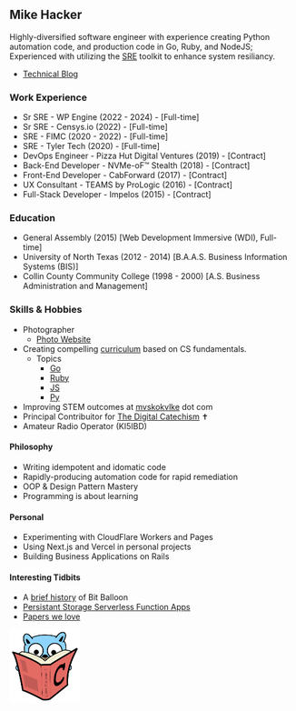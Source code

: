 ## Mike Hacker

Highly-diversified software engineer with experience creating Python automation code, and production code in Go, Ruby, and NodeJS; Experienced with utilizing the [SRE](https://sre.google/sre-book/table-of-contents/) toolkit to enhance system resiliancy.

- [Technical Blog](https://mvskokvlke.com/)

### Work Experience
- Sr SRE - WP Engine (2022 - 2024) - [Full-time]
- Sr SRE - Censys.io (2022) - [Full-time]
- SRE - FIMC (2020 - 2022) - [Full-time]
- SRE - Tyler Tech (2020) - [Full-time]
- DevOps Engineer - Pizza Hut Digital Ventures (2019) - [Contract]
- Back-End Developer - NVMe-oF™ Stealth (2018) - [Contract]
- Front-End Developer - CabForward (2017) - [Contract]
- UX Consultant - TEAMS by ProLogic (2016) - [Contract]
- Full-Stack Developer - Impelos (2015) - [Contract]
    
### Education
- General Assembly (2015) [Web Development Immersive (WDI), Full-time]
- University of North Texas (2012 - 2014) [B.A.A.S. Business Information Systems (BIS)]
- Collin County Community College (1998 - 2000) [A.S. Business Administration and Management]

### Skills & Hobbies
- Photographer
    - [Photo Website](https://doublebarmphotography.com)
- Creating compelling [curriculum](https://fostercs.github.io) based on CS fundamentals.
    - Topics
        - [Go](https://github.com/mhackersu/mastering-go)
        - [Ruby](https://github.com/mhackersu/mastering-ruby)
        - [JS](https://github.com/fostercs/JS101)
        - [Py](https://github.com/fostercs/PY101)
- Improving STEM outcomes at [mvskokvlke](https://www.mvskokvlke.com) dot com
- Principal Contribuitor for [The Digital Catechism](https://thedigitalcatechism.com) ✝️
- Amateur Radio Operator (KI5IBD)

#### Philosophy

- Writing idempotent and idomatic code
- Rapidly-producing automation code for rapid remediation
- OOP & Design Pattern Mastery
- Programming is about learning

#### Personal

- Experimenting with CloudFlare Workers and Pages
- Using Next.js and Vercel in personal projects
- Building Business Applications on Rails

#### Interesting Tidbits

- A [brief history](https://www.netlify.com/blog/2018/08/14/announcing-netlify-drop-the-simplicity-of-bitballoon-with-the-added-power-of-netlify/) of Bit Balloon
- [Persistant Storage Serverless Function Apps](https://read.seas.harvard.edu/~kohler/class/cs260r-s19/projects/cs260r-s19-melange.pdf)
- [Papers we love](https://github.com/papers-we-love/papers-we-love)

<img src="go-with-C-book.svg" alt="go-with-C-book" width="125"/>


<!--
**mhackersu/mhackersu** is a ✨ _special_ ✨ repository because its `README.md` (this file) appears on your GitHub profile.

Here are some ideas to get you started:

- 🔭 I’m currently working on ...
- 🌱 I’m currently learning ...
- 👯 I’m looking to collaborate on ...
- 🤔 I’m looking for help with ...
- 💬 Ask me about ...
- 📫 How to reach me: ...
- 😄 Pronouns: ...
- ⚡ Fun fact: ...

-->
